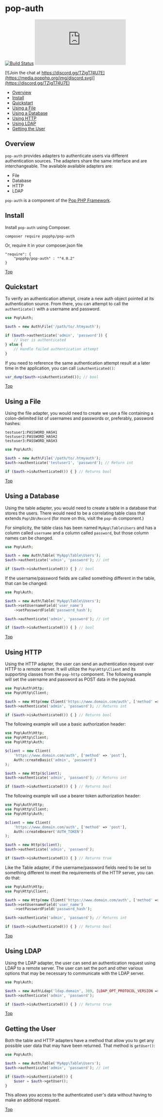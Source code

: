 pop-auth
========

[![Build Status](https://github.com/popphp/pop-auth/workflows/phpunit/badge.svg)](https://github.com/popphp/pop-auth/actions)
[![Coverage Status](http://cc.popphp.org/coverage.php?comp=pop-auth)](http://cc.popphp.org/pop-auth/)

[![Join the chat at https://discord.gg/TZjgT74U7E](https://media.popphp.org/img/discord.svg)](https://discord.gg/TZjgT74U7E)

* [Overview](#overview)
* [Install](#install)
* [Quickstart](#quickstart)
* [Using a File](#using-a-file)
* [Using a Database](#using-a-database)
* [Using HTTP](#using-http)
* [Using LDAP](#using-ldap)
* [Getting the User](#getting-the-user)

Overview
--------
`pop-auth` provides adapters to authenticate users via different authentication sources.
The adapters share the same interface and are interchangeable. The available available
adapters are:

- File
- Database
- HTTP
- LDAP

`pop-auth` is a component of the [Pop PHP Framework](http://www.popphp.org/).

Install
-------

Install `pop-auth` using Composer.

    composer require popphp/pop-auth

Or, require it in your composer.json file

    "require": {
        "popphp/pop-auth" : "^4.0.2"
    }

[Top](#pop-auth)

Quickstart
----------

To verify an authentication attempt, create a new auth object pointed at its authentication source.
From there, you can attempt to call the `authenticate()` with a username and password.

```php
use Pop\Auth;

$auth = new Auth\File('/path/to/.htmyauth');

if ($auth->authenticate('admin', 'password')) {
    // User is authenticated
} else {
    // Handle failed authentication attempt
}
```

If you need to reference the same authentication attempt result at a later time in the application, 
you can call `isAuthenticated()`:

```php
var_dump($auth->isAuthenticated()); // bool
```

[Top](#pop-auth)

Using a File
------------

Using the file adapter, you would need to create we use a file containing a colon-delimited
list of usernames and passwords or, preferably, password hashes:

```text
testuser1:PASSWORD_HASH1
testuser2:PASSWORD_HASH2
testuser3:PASSWORD_HASH3
```

```php
use Pop\Auth;

$auth = new Auth\File('/path/to/.htmyauth');
$auth->authenticate('testuser1', 'password'); // Return int

if ($auth->isAuthenticated()) { } // Returns bool
```

[Top](#pop-auth)

Using a Database
----------------

Using the table adapter, you would need to create a table in a database that stores the users.
There would need to be a correlating table class  that extends `Pop\Db\Record` (for more on this,
visit the `pop-db` component.)

For simplicity, the table class has been named `MyApp\Table\Users` and has a column called
`username` and a column called `password`, but those column names can be changed.

```php
use Pop\Auth;

$auth = new Auth\Table('MyApp\Table\Users');
$auth->authenticate('admin', 'password'); // int

if ($auth->isAuthenticated()) { } // bool
```

If the username/password fields are called something different in the table, that can be changed:

```php
use Pop\Auth;

$auth = new Auth\Table('MyApp\Table\Users');
$auth->setUsernameField('user_name')
    ->setPasswordField('password_hash');

$auth->authenticate('admin', 'password'); // int

if ($auth->isAuthenticated()) { } // bool
```

[Top](#pop-auth)

Using HTTP
----------

Using the HTTP adapter, the user can send an authentication request over HTTP to a remote server.
It will utilize the `Pop\Http\Client` and its supporting classes from the `pop-http` component.
The following example will set the username and password as POST data in the payload.

```php
use Pop\Auth\Http;
use Pop\Http\Client;

$auth = new Http(new Client('https://www.domain.com/auth', ['method' => 'post']));
$auth->authenticate('admin', 'password'); // Returns int

if ($auth->isAuthenticated()) { } // Returns bool
```

The following example will use a basic authorization header:

```php
use Pop\Auth\Http;
use Pop\Http\Client;
use Pop\Http\Auth;

$client = new Client(
    'https://www.domain.com/auth', ['method' => 'post'],
    Auth::createBasic('admin', 'password')
); 

$auth = new Http($client);
$auth->authenticate('admin', 'password'); // Returns int

if ($auth->isAuthenticated()) { } // Returns bool
```

The following example will use a bearer token authorization header:

```php
use Pop\Auth\Http;
use Pop\Http\Client;
use Pop\Http\Auth;

$client = new Client(
    'https://www.domain.com/auth', ['method' => 'post'],
    Auth::createBearer('AUTH_TOKEN')
);

$auth = new Http($client);
$auth->authenticate('admin', 'password');

if ($auth->isAuthenticated()) { } // Returns true
```

Like the Table adapter, if the username/password fields need to be set to something different
to meet the requirements of the HTTP server, you can do that:

```php
use Pop\Auth\Http;
use Pop\Http\Client;

$auth = new Http(new Client('https://www.domain.com/auth', ['method' => 'post']));
$auth->setUsernameField('user_name')
    ->setPasswordField('password_hash');

$auth->authenticate('admin', 'password'); // Returns int

if ($auth->isAuthenticated()) { } // Returns bool
```

[Top](#pop-auth)

Using LDAP
----------

Using the LDAP adapter, the user can send an authentication request using LDAP to a remote server.
The user can set the port and other various options that may be necessary to communicate with the
LDAP server.

```php
use Pop\Auth;

$auth = new Auth\Ldap('ldap.domain', 389, [LDAP_OPT_PROTOCOL_VERSION => 3]);
$auth->authenticate('admin', 'password');

if ($auth->isAuthenticated()) { } // Returns true
```

[Top](#pop-auth)

Getting the User
----------------

Both the table and HTTP adapters have a method that allow you to get any possible user data that
may have been returned. That method is `getUser()`:

```php
use Pop\Auth;

$auth = new Auth\Table('MyApp\Table\Users');
$auth->authenticate('admin', 'password'); // int

if ($auth->isAuthenticated()) {
    $user = $auth->getUser();
}
```

This allows you access to the authenticated user's data without having to make an additional request. 

[Top](#pop-auth)
